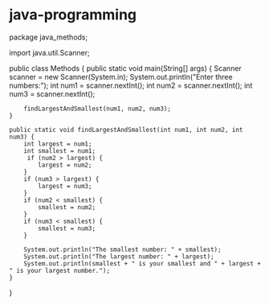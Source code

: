 # java-programming
package java_methods;

import java.util.Scanner;

public class Methods {
    public static void main(String[] args) {
        Scanner scanner = new Scanner(System.in);
        System.out.println("Enter three numbers:");
        int num1 = scanner.nextInt();
        int num2 = scanner.nextInt();
        int num3 = scanner.nextInt();
        
        findLargestAndSmallest(num1, num2, num3);
    }
    
    public static void findLargestAndSmallest(int num1, int num2, int num3) {
        int largest = num1;
        int smallest = num1;
         if (num2 > largest) {
            largest = num2;
        }
        if (num3 > largest) {
            largest = num3;
        }
        if (num2 < smallest) {
            smallest = num2;
        }
        if (num3 < smallest) {
            smallest = num3;
        }
        
        System.out.println("The smallest number: " + smallest);
        System.out.println("The largest number: " + largest);
        System.out.println(smallest + " is your smallest and " + largest + " is your largest number.");
    }
}
